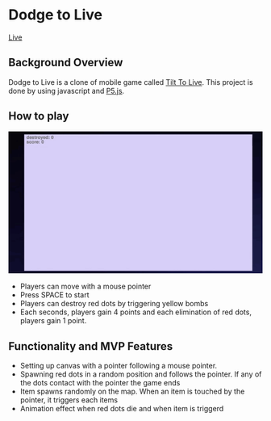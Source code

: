 # Dodge to Live 

[Live](https://gksksla7140.github.io/dodge-to-live/)

## Background Overview 
Dodge to Live is a clone of mobile game called [Tilt To Live](https://itunes.apple.com/us/app/tilt-to-live/id335454448?mt=8). This project is done by using javascript and [P5.js](https://p5js.org/).

## How to play

![](asset/play.gif)
- Players can move with a mouse pointer
- Press SPACE to start
- Players can destroy red dots by triggering yellow bombs
- Each seconds, players gain 4 points and each elimination of red dots, players gain 1 point.

## Functionality and MVP Features
- Setting up canvas with a pointer following a mouse pointer.
- Spawning red dots in a random position and follows the pointer. If any of the dots contact with the pointer the game ends
- Item spawns randomly on the map. When an item is touched by the pointer, it triggers each items
- Animation effect when red dots die and when item is triggerd

